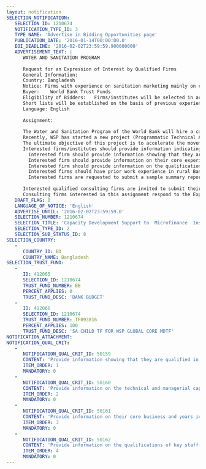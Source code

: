 ```yaml
---
layout: notification
SELECTION_NOTIFICATION: 
   SELECTION_ID: 1210674
   NOTIFICATION_TYPE_ID: 3
   TYPE_NAME: 'Advertise in Bidding Opportunities page'
   PUBLICATION_DATE: '2016-01-14T00:00:00.0'
   EOI_DEADLINE: '2016-02-02T23:59:59.900000000'
   ADVERTISEMENT_TEXT: |
      WATER AND SANITATION PROGRAM
      
      Request for an Expression of Interest by Qualified Firms 
      General Information: 
      Country: Bangladesh 
      Notice: Firms with experience on sanitation marketing mainly on capacity development of small scale private sector on product development and promotion, capacity building of field workers on sanitation marketing, local market promotion and awareness building regarding water and sanitation services in rural Bangladesh.  
      Buyer:	World Bank Trust Funds
      Eligibility of Bidders:	Firms/institutes will be selected in accordance with the procedures set out in the current edition of the World Banks Guidelines: Selection and Employment of Consultants by the World Bank 
      Short lists will be established on the basis of previous experience on capacity development of small scale private sector and field workers, community mobilization regarding water and sanitation services, marketing support to small scale entrepreneurs and networking with local leaders. 
      Language:	English
      
      Assignment:
      
      The Water and Sanitation Program of the World Bank will hire a consulting firm with experience on rural sanitation particularly on sanitation marketing to work in collaboration with PKSF (Palli Karma-Sahayak Foundation) and their 20 MFI partners to (1) support the capacity building of MFI partners; (2) capacity development of the local sanitation entrepreneurs; and (3) market promotion and demand creation among poorer households.  All these efforts will be done in close collaboration with PKSF and the partners.  In exchange, PKSF will finance to partners to provide sanitation loans to small scale sanitation entrepreneurs for business promotion and poor households to purchase hygienic latrines from the trained entrepreneurs. 
      Recently, WSP has started a new project (Programmatic Technical Assistance) entitled Scaling Up Microfinance Institutions Lending for Improved Rural Sanitation in Bangladesh (MILIS) to assist MFIs in developing a market in improved sanitation products by mainstreaming loans to local sanitation entrepreneurs to expanded commercial operations, as well as to poor rural households to purchase hygienic latrines.
      The ultimate objective of this project is to accelerate the movement of rural households from the practice of basic sanitation, to the use of improved sanitation or hygienic sanitation products sold by small-scale private entrepreneurs. The target beneficiaries will be the bottom 40 percent of poor households, particularly in rural communities.  
      Interested firms/institutes should provide information indicating that they are qualified to perform the services.  Skills and experience required as follows:
      	Interested firm should provide information showing that they are qualified in the field of capacity development and community mobilization regarding water and sanitation services with special focus on market development.  
      	Interested firm should provide information on their core experience and years of relevant experience.
      	Interested firm should provide information on the qualifications of key staff 
      	Interested firms should have prior work experience in rural Bangladesh with special focus on poor.  
      	Interested firms are requested to submit a sample summary report from previous work that demonstrates the capacity to undertake the assignment.
      
      Interested qualified consulting firms are invited to submit their Expressions of Interest in English, by 03 February 2016 by 17:00 hours (Washington time). 
      Consulting firms interested in this assignment respond to the Expression of Interest posted through the World Banks E-Consultant2 (https://wbgeconsult2.worldbank.org/wbgec/index.html), via External website of the World Bank (www.worldbank.org) and should not contact WB staff members directly. Please note that the total size of all attachments should be less than 5MB.
   DRAFT_FLAG: 0
   LANGUAGE_OF_NOTICE: 'English'
   ADVERTISE_UNTIL: '2016-02-02T23:59:59.0'
   SELECTION_NUMBER: 1210674
   SELECTION_TITLE: 'Capacity Development Support to  Microfinance  Institutions Lending for Improved Rural Sanitation (MILIS) in Bangladesh'
   SELECTION_TYPE_ID: 2
   SELECTION_SUB_STATUS_ID: 8
SELECTION_COUNTRY: 
   - 
      COUNTRY_ID: BD
      COUNTRY_NAME: Bangladesh
SELECTION_TRUST_FUND: 
   - 
      ID: 412065
      SELECTION_ID: 1210674
      TRUST_FUND_NUMBER: BB
      PERCENT_APPLIES: 0
      TRUST_FUND_DESC: 'BANK BUDGET'
   - 
      ID: 412066
      SELECTION_ID: 1210674
      TRUST_FUND_NUMBER: TF093816
      PERCENT_APPLIES: 100
      TRUST_FUND_DESC: 'SA CHILD TF FOR WSP GLOBAL CORE MDTF'
NOTIFICATION_ATTACHMENT: 
NOTIFICATION_QUAL_CRIT: 
   - 
      NOTIFICATION_QUAL_CRIT_ID: 50159
      CONTENT: 'Provide information showing that they are qualified in the field of the assignment.'
      ITEM_ORDER: 1
      MANDATORY: 0
   - 
      NOTIFICATION_QUAL_CRIT_ID: 50160
      CONTENT: 'Provide information on the technical and managerial capabilities of the firm.'
      ITEM_ORDER: 2
      MANDATORY: 0
   - 
      NOTIFICATION_QUAL_CRIT_ID: 50161
      CONTENT: 'Provide information on their core business and years in business.'
      ITEM_ORDER: 3
      MANDATORY: 0
   - 
      NOTIFICATION_QUAL_CRIT_ID: 50162
      CONTENT: 'Provide information on the qualifications of key staff.'
      ITEM_ORDER: 4
      MANDATORY: 0
---
```

